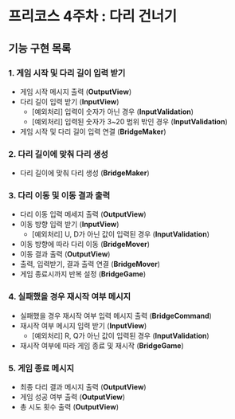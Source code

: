 # 프리코스 4주차 : 다리 건너기

## 기능 구현 목록

### 1. 게임 시작 및 다리 길이 입력 받기

- 게임 시작 메시지 출력 (**OutputView**)
- 다리 길이 입력 받기 (**InputView**)
  - [예외처리] 입력이 숫자가 아닌 경우 (**InputValidation**)
  - [예외처리] 입력된 숫자가 3~20 범위 밖인 경우 (**InputValidation**)
- 게임 시작 및 다리 길이 입력 연결 (**BridgeMaker**)

### 2. 다리 길이에 맞춰 다리 생성

- 다리 길이에 맞춰 다리 생성 (**BridgeMaker**)

### 3. 다리 이동 및 이동 결과 출력

- 다리 이동 입력 메세지 출력 (**OutputView**)
- 이동 방향 입력 받기 (**InputView**)
  - [예외처리] U, D가 아닌 값이 입력된 경우 (**InputValidation**)
- 이동 방향에 따라 다리 이동 (**BridgeMover**)
- 이동 결과 출력 (**OutputView**)
- 출력, 입력받기, 결과 출력 연결 (**BridgeMover**)
- 게임 종료시까지 반복 설정 (**BridgeGame**)

### 4. 실패했을 경우 재시작 여부 메시지

- 실패했을 경우 재시작 여부 입력 메시지 출력 (**BridgeCommand**)
- 재시작 여부 메시지 입력 받기 (**InputView**)
  - [예외처리] R, Q가 아닌 값이 입력된 경우 (**InputValidation**)
- 재시작 여부에 따라 게임 종료 및 재시작 (**BridgeGame**)

### 5. 게임 종료 메시지

- 최종 다리 결과 메시지 출력 (**OutputView**)
- 게임 성공 여부 출력 (**OutputView**)
- 총 시도 횟수 출력 (**OutputView**)